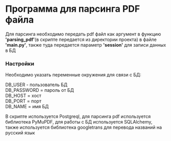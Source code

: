 # Программа для парсинга PDF файла

Для парсинга необходимо передать pdf файл как аргумент в функцию __'parsing_pdf'__(в скрипте передается из директории проекта) в файле __'main.py'__, также туда передается параметр __'session'__ для записи данных в БД

### Настройки
Необходимо указать переменные окружения для связи с БД:

DB_USER - пользователь БД\
DB_PASSWORD = пароль от БД\
DB_HOST = хост\
DB_PORT = порт\
DB_NAME = имя БД

В скрипте используется Postgreql, для парсинга pdf используется библиотека PyMuPDF, для работы с БД используется SQLAlchemy, также используется библиотека googletrans для перевода названий на русский язык
